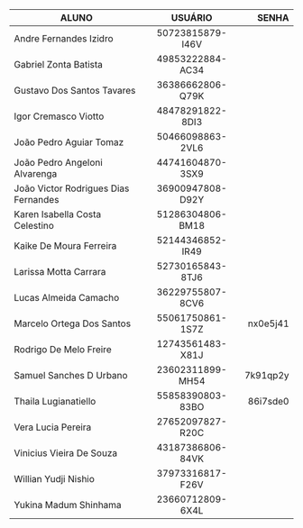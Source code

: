 |ALUNO|USUÁRIO|SENHA|
|-|:-:|-:|
|Andre Fernandes Izidro|50723815879-I46V||
|Gabriel Zonta Batista|49853222884-AC34||
|Gustavo Dos Santos Tavares|36386662806-Q79K||
|Igor Cremasco Viotto|48478291822-8DI3||
|João Pedro Aguiar Tomaz|50466098863-2VL6||
|João Pedro Angeloni Alvarenga|44741604870-3SX9||
|João Victor Rodrigues Dias Fernandes|36900947808-D92Y||
|Karen Isabella Costa Celestino|51286304806-BM18||
|Kaike De Moura Ferreira|52144346852-IR49||
|Larissa Motta Carrara|52730165843-8TJ6||
|Lucas Almeida Camacho|36229755807-8CV6||
|Marcelo Ortega Dos Santos|55061750861-1S7Z|nx0e5j41|
|Rodrigo De Melo Freire|12743561483-X81J||
|Samuel Sanches D Urbano|23602311899-MH54|7k91qp2y|
|Thaila Lugianatiello|55858390803-83BO|86i7sde0|
|Vera Lucia Pereira|27652097827-R20C||
|Vinicius Vieira De Souza|43187386806-84VK||
|Willian Yudji Nishio|37973316817-F26V||
|Yukina Madum Shinhama|23660712809-6X4L||